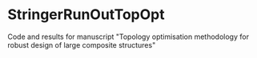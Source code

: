 # StringerRunOutTopOpt
Code and results for manuscript "Topology optimisation methodology for robust design of large composite structures"
